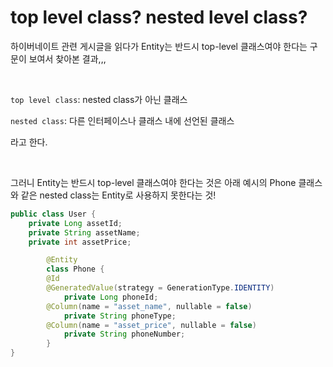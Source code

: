 # top level class? nested level class?

하이버네이트 관련 게시글을 읽다가 Entity는 반드시 top-level 클래스여야 한다는 구문이 보여서 찾아본 결과,,,

<br>

`top level class`: nested class가 아닌 클래스

`nested class`: 다른 인터페이스나 클래스 내에 선언된 클래스

라고 한다.

<br>

그러니 Entity는 반드시 top-level 클래스여야 한다는 것은 아래 예시의 Phone 클래스와 같은 nested class는 Entity로 사용하지 못한다는 것!

```java
public class User {
    private Long assetId;
    private String assetName;
    private int assetPrice;

		@Entity
		class Phone {
	    @Id
	    @GeneratedValue(strategy = GenerationType.IDENTITY)
			private Long phoneId;
	    @Column(name = "asset_name", nullable = false)
			private String phoneType;
	    @Column(name = "asset_price", nullable = false)
			private String phoneNumber;
		}
}
```
